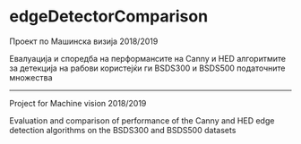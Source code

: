 # edgeDetectorComparison
Проект по Машинска визија 2018/2019

Евалуација и споредба на перформансите на Canny и HED алгоритмите за детекција на рабови користејќи ги BSDS300 и BSDS500 податочните множества

-----------------------------------------------------------

Project for Machine vision 2018/2019

Evaluation and comparison of performance of the Canny and HED edge detection algorithms on the BSDS300 and BSDS500 datasets
